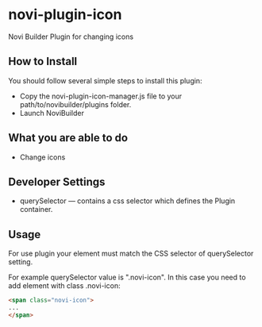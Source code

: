 # novi-plugin-icon
Novi Builder Plugin for changing icons

## How to Install
You should follow several simple steps to install this plugin:
* Copy the novi-plugin-icon-manager.js file to your path/to/novibuilder/plugins folder.
* Launch NoviBuilder 

## What you are able to do
* Change icons

## Developer Settings
* querySelector — contains a css selector which defines the Plugin container.

## Usage
For use plugin your element must match the CSS selector of querySelector setting.

For example querySelector value is ".novi-icon".
In this case you need to add element with class .novi-icon:
```html
<span class="novi-icon">
...
</span>
```